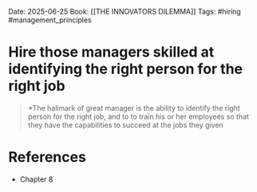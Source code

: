 Date: 2025-06-25
Book: [[THE INNOVATORS DILEMMA]]
Tags: #hiring #management_principles 
# Hire those managers skilled at identifying the right person for the right job

>*The hallmark of great manager is the ability to identify the right person for the right job, and to to train his or her employees so that they have the capabilities to succeed at the jobs they given

# References
- Chapter 8